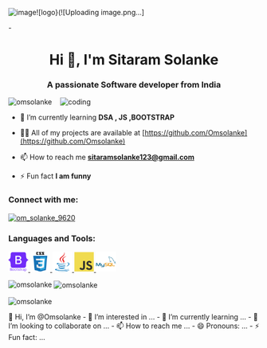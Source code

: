![image](https://github.com/Omsolanke/Omsolanke/assets/135420437/a1e1709a-7400-4222-878b-a3a0e7495f84)![logo}(![Uploading image.png…]



-<h1 align="center">Hi 👋, I'm Sitaram Solanke</h1>
<h3 align="center">A passionate Software developer from India</h3>

<img align="right" alt="coding" width="400" src="https://user-images.githubusercontent.com/55389276/140866485-8fb1c876-9a8f-4d6a-98dc-08c4981eaf70.gif">

<p align="left"> <img src="https://komarev.com/ghpvc/?username=omsolanke&label=Profile%20views&color=0e75b6&style=flat" alt="omsolanke" /> </p>

- 🌱 I’m currently learning **DSA , JS ,BOOTSTRAP**

- 👨‍💻 All of my projects are available at [https://github.com/Omsolanke](https://github.com/Omsolanke)

- 📫 How to reach me **sitaramsolanke123@gmail.com**

- ⚡ Fun fact **I am funny**

<h3 align="left">Connect with me:</h3>
<p align="left">
<a href="https://instagram.com/om_solanke_9620" target="blank"><img align="center" src="https://raw.githubusercontent.com/rahuldkjain/github-profile-readme-generator/master/src/images/icons/Social/instagram.svg" alt="om_solanke_9620" height="30" width="40" /></a>
</p>

<h3 align="left">Languages and Tools:</h3>
<p align="left"> <a href="https://getbootstrap.com" target="_blank" rel="noreferrer"> <img src="https://raw.githubusercontent.com/devicons/devicon/master/icons/bootstrap/bootstrap-plain-wordmark.svg" alt="bootstrap" width="40" height="40"/> </a> <a href="https://www.w3schools.com/css/" target="_blank" rel="noreferrer"> <img src="https://raw.githubusercontent.com/devicons/devicon/master/icons/css3/css3-original-wordmark.svg" alt="css3" width="40" height="40"/> </a> <a href="https://www.java.com" target="_blank" rel="noreferrer"> <img src="https://raw.githubusercontent.com/devicons/devicon/master/icons/java/java-original.svg" alt="java" width="40" height="40"/> </a> <a href="https://developer.mozilla.org/en-US/docs/Web/JavaScript" target="_blank" rel="noreferrer"> <img src="https://raw.githubusercontent.com/devicons/devicon/master/icons/javascript/javascript-original.svg" alt="javascript" width="40" height="40"/> </a> <a href="https://www.mysql.com/" target="_blank" rel="noreferrer"> <img src="https://raw.githubusercontent.com/devicons/devicon/master/icons/mysql/mysql-original-wordmark.svg" alt="mysql" width="40" height="40"/> </a> </p>

<p><img align="left" src="https://github-readme-stats.vercel.app/api/top-langs?username=omsolanke&show_icons=true&locale=en&layout=compact" alt="omsolanke" /></p>

<p>&nbsp;<img align="center" src="https://github-readme-stats.vercel.app/api?username=omsolanke&show_icons=true&locale=en" alt="omsolanke" /></p>

<p><img align="center" src="https://github-readme-streak-stats.herokuapp.com/?user=omsolanke&" alt="omsolanke" /></p> 👋 Hi, I’m @Omsolanke
- 👀 I’m interested in ...
- 🌱 I’m currently learning ...
- 💞️ I’m looking to collaborate on ...
- 📫 How to reach me ...
- 😄 Pronouns: ...
- ⚡ Fun fact: ...

<!---
Omsolanke/Omsolanke is a ✨ special ✨ repository because its `README.md` (this file) appears on your GitHub profile.
You can click the Preview link to take a look at your changes.
--->
